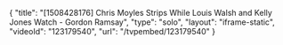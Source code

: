{
    "title": "[1508428176] Chris Moyles Strips While Louis Walsh and Kelly Jones Watch - Gordon Ramsay",
    "type": "solo",
    "layout": "iframe-static",
    "videoId": "123179540",
    "url": "\/tvpembed\/123179540"
}